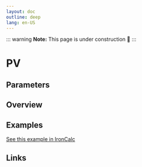 ```yaml
---
layout: doc
outline: deep
lang: en-US
---
```


::: warning
**Note:** This page is under construction 🚧
:::

# PV

## Parameters

## Overview

## Examples

[See this example in IronCalc](https://app.ironcalc.com/?filename=pv)

## Links